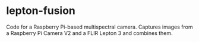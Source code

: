 # lepton-fusion
Code for a Raspberry Pi-based multispectral camera. Captures images from a Raspberry Pi Camera V2 and a FLIR Lepton 3 and combines them.
